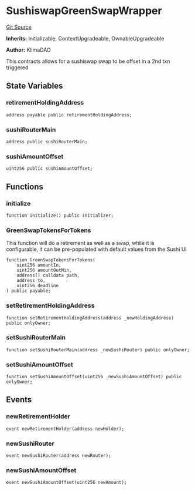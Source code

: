 # SushiswapGreenSwapWrapper
[Git Source](https://github.com/KlimaDAO/klimadao-solidity/blob/36109e4551048e978d232da5905a9cf6eaf3e3e2/src/integrations/sushixklima/SushiswapGreenWrapper.sol)

**Inherits:**
Initializable, ContextUpgradeable, OwnableUpgradeable

**Author:**
KlimaDAO

This contracts allows for a sushiswap swap to be offset in a 2nd txn triggered


## State Variables
### retirementHoldingAddress

```solidity
address payable public retirementHoldingAddress;
```


### sushiRouterMain

```solidity
address public sushiRouterMain;
```


### sushiAmountOffset

```solidity
uint256 public sushiAmountOffset;
```


## Functions
### initialize


```solidity
function initialize() public initializer;
```

### GreenSwapTokensForTokens

This function will do a retirement as well as a swap, while it is \
configurable, it can be pre-populated with default values from the Sushi UI


```solidity
function GreenSwapTokensForTokens(
    uint256 amountIn,
    uint256 amountOutMin,
    address[] calldata path,
    address to,
    uint256 deadline
) public payable;
```

### setRetirementHoldingAddress


```solidity
function setRetirementHoldingAddress(address _newHoldingAddress) public onlyOwner;
```

### setSushiRouterMain


```solidity
function setSushiRouterMain(address _newSushiRouter) public onlyOwner;
```

### setSushiAmountOffset


```solidity
function setSushiAmountOffset(uint256 _newSushiAmountOffset) public onlyOwner;
```

## Events
### newRetirementHolder

```solidity
event newRetirementHolder(address newHolder);
```

### newSushiRouter

```solidity
event newSushiRouter(address newRouter);
```

### newSushiAmountOffset

```solidity
event newSushiAmountOffset(uint256 newAmount);
```

